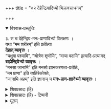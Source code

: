 +++
title = "०२ देहेन्द्रियादिभ्यो भिन्नत्वसाधनम्"

+++

<details open><summary>विश्वास-प्रस्तुतिः</summary>

३. स च देहेन्द्रिय-मनः-प्राणादिभ्यो विलक्षणः ।  
यथा “मम शरीरम्” इति प्रतीत्या  
**देहात् व्यावृत्तः** ।  
“चक्षुषा पश्यामि”, ”श्रोत्रेण शृणोमि”, “वाचा वदामि” इत्यादि-प्रत्यायद्  
**बाह्येन्द्रियेभ्यो व्यावृत्तः** ।  
“मनसा जानामि” इति मनसो ज्ञानकरणत्व-प्रतीतेः,  
“मम प्राणा” इति व्यतिरेकोक्तेः,  
“जानामि अहम्” इति ज्ञानाच् च **मनः-प्राण-ज्ञानेभ्यो व्यावृत्तः** ।
</details>

<details><summary>शिवप्रसादः (हिं)</summary>

अनुवाद- 

-जीव देह, इन्द्रिय, मन, प्राण एवं ज्ञान से भिन्न है । यह 'मेरा शरीर है' इस प्रतीति से आत्मा देह से भिन्न सिद्ध होता है । इसी प्रकार 'मैं आँख से देखता हूँ, श्रोत्रेन्द्रिय से सुनता हूँ, वाणी से बोलता हूँ' इत्यादि ज्ञान के द्वारा आत्मा बाह्ये- न्द्रियों से भिन्न सिद्ध होता है । 'मैं मन से जानता हूँ' इस प्रतीति में मन ज्ञान का साधन प्रतीत होता है, 'मेरे प्राण हैं' इस भेदोक्ति के द्वारा तथा 'मैं जानता हूँ' इस प्रतीति के द्वारा आत्मा मन, प्राण तथा ज्ञान से भिन्न सिद्ध होता है ।
</details>

<details><summary>शिवप्रसादः (हिं) - टिप्पनी</summary>

भा० प्र०— आत्मा के विषय में भिन्न-भिन्न विचारकों के भिन्न-भिन्न प्रकार के विचार हैं,  
अतएव आत्मा के विषय में अनेक प्रकार के वाद हैं ।  
जैसे—देहात्मवाद, इन्द्रियात्मवाद, मन आत्मवाद, प्राणात्मवाद तथा ज्ञानात्मवाद ।  
इन सभी वादों का संक्षिप्ततम विवेचन नीचे किया जाता है- 

**देहात्मवाद** - सभी वादियों को यह अर्थ मान्य है कि  
प्रत्येक शरीर में जो पदार्थ  
'मैं' 'मैं' इस रूप से अनुभूत होता है,  
वही आत्मा है ।  
वह आत्मा कौन पदार्थ है ?  
इस प्रश्न का उत्तर देते हुए  
एक प्रकार के चार्वाक कहते हैं कि देह ही आत्मा है,  
यह प्रत्यक्ष-प्रमाण से सिद्ध होता है।  
यह निश्चित है कि आत्मा ज्ञाता है ।  
'मैं जानता हूँ' इत्यादि अनुभूतियों से पता चलता है कि  
जो पदार्थ 'मैं' 'मैं' इस शब्द से कहा जाता है,  
वही आत्मा है ।  
ज्ञान उसका धर्म है ।  
'मैं' शब्द से  
शरीर का ही अभिधान होता है,  
क्योंकि 'मैं मोटा हूँ' 'मैं दुबला हूँ'  
इत्यादि अनुभवों से पता चलता है कि  
जो मोटा, दुबला आदि होता है,  
वही 'मैं' इस शब्द से कहा जाता है ।  
दुबला, मोटा शरीर ही होता है,  
अतएव शरीर ही आत्मा है ।  
वही अहमर्थ है । 


किञ्च देखा जाता है कि  
घट इत्यादि अचेतन पदार्थ  
अपनी इच्छा के अनुसार  
क्रियाओं को नहीं करते हैं  
और न तो वे इन्द्रियाश्रय ही हैं ।  

[[१६२]]

किन्तु देखा जाता है कि
शरीर में इच्छानुविधायित्व रूप क्रिया होती रहती है ।  

शरीर इन्द्रियाश्रय भी है ।  
इसलिये भी पता चलता है कि शरीर ही चेतन अहमर्थ आत्मा है ।  
शरीर से भिन्न पदार्थ को  
आत्मा सिद्ध करने वाले अनुमान  
प्रत्यक्षप्रमाण से बाधित हो जायेंगे ।  

शरीर को ही आत्मा बतलाते हुए  
आचार्य बृहस्पति भी कहते हैं-  

> 'पृथिव्यापस्तेजो वायुरिति तत्त्वानि  
तेभ्यश्चैतन्यं  
किण्वादिभ्यो मद-शक्तिवत् ।' 

अर्थात्  

> शरीरारम्भक- पृथिवी, जल, तेज और वायु ये चार ही तत्त्व हैं ।  
> इनके ही विलक्षण संयोग से ज्ञान  
> उसी प्रकार उत्पन्न होता है,  
> जिस प्रकार मदिरा के आरम्भक द्रव्य किण्वों से मदशक्ति उत्पन्न होती है । 

इस प्रकार इस विवेचन से सिद्ध होता है कि देह ही आत्मा है । 


**देहात्मवाद का खण्डन** —-  

देहात्मवाद का खण्डन करते हुए  
विशिष्टाद्वैतियों का कहना है कि —  
प्रत्येक मनुष्य अपनी आत्मा को 'मैं' 'मैं' इस रूप से समझता है ।  
आत्मा से भिन्न पदार्थों को वह  
'यह' अथवा 'वह' इस रूप से समझता है ।  
अतएव 'मैं', 'यह' एवं 'वह' इन शब्दों से कहे जाने वाले पदार्थ भिन्न-भिन्न हैं ।  
'मैं' पदार्थ आत्मा है  
तथा 'यह' एवं 'वह' पदार्थ अनात्मा ।  
आत्मा अपने को सदा 'मैं' इस रूप से ही प्रतीत होती है,  
किन्तु शरीर 'यह' इस रूप से प्रतीत होता है ।  
जैसे- यह मेरा शरीर है ।  
इस प्रकार सिद्ध होता है कि  
जिस प्रकार - 'यह मेरी पुस्तक है' 'यह मेरा मकान है' 'यह मेरा खेत है' इत्यादि अनुभवों में  
'यह' 'यह' इस रूप से प्रतीत होनेवाले पुस्तक, मकान, खेत इत्यादि अनात्मा हैं,  
उसी प्रकार 'यह' इस रूप से प्रतीत होने वाला शरीर भी अनात्मा है ।  
वह आत्मा नहीं है ।  
इस प्रकार इन प्रत्यक्ष अनुभवों के आधार पर  
शरीर अनात्मा सिद्ध होता है । 


किञ्च चार्वाक शरीर रूपी स्थूल पदार्थ को  
आत्मा मानते हैं,  
किन्तु जब मनुष्य बाह्येन्द्रियों का नियमन करके  
तथा मन को सावधान रखकर  
जब स्वयं को 'मैं'  
इस रूप से समझता है  
तो उस समय आत्मा के कर, चरण आदि अवयवों की प्रतीति नहीं होती है ।  
यदि शरीर ही आत्मा होता  
तो प्रणिधान काल में  
उसके अवयव कर-चरणादि की भी प्रतीति होती;  
चूँकि नहीं होती है,  
अतः सिद्ध होता है कि  
अवयवी शरीर आत्मा नहीं है ।+++(5)+++  
यह तो कभी संभव नहीं है कि  
अवयवी की प्रतीति हो,  
किन्तु उसके अवयवों की प्रतीति न हो।  
इससे सिद्ध होता है कि अहमर्थ आत्मा शरीर से भिन्न है । 


किञ्च कुछ चार्वाक अनुमान-प्रमाण को भी मानते हैं,  
उनके समक्ष यह अनुमान भी किया जा सकता है-  
'मैं जानता हूँ' - यह प्रतीति शरीर-विषयिणी नहीं,  
अपितु अर्थान्तर विषयिणी है,  
क्योंकि यह प्रतीति  
प्रणिधान काल में शरीर के अवयवों को प्रकाशित नहीं करती है ।  
शरीर के अवयवों को नहीं प्रकाशित करने वाली प्रतीति  
शरीर-विषयिणी न होकर  
अर्थान्तरविषयिणी ही होती है -  
जैसे शरीर के अवयवों को नहीं प्रकाशित करने वाली  
'यह घट है' यह प्रतीति ।+++(4)+++  
चक्षुरिन्द्रिय से होने वाली शरीर-विषयिणी प्रतीति  
शरीर के इन्द्रियादि को प्रकाशित करती है,  
यह सभी वादी स्वीकार भी करते हैं । 

[[१६३]]

किञ्च शरीर 'अहम्' प्रतीति का विषय नहीं हो सकता है,  
क्योंकि वह चक्षुर्-इन्द्रिय ग्राह्य है+++(4)+++  
तथा 'यह' इस शब्द से अभिहित किया जाता है -  
'यह' इस शब्द से अभिहित किये जाने वाले  
तथा चक्षुरिन्द्रिय से ग्राह्य घट के समान ।  

जिस प्रकार घट  
कभी भी 'अहम्' शब्द से अभिहित नहीं किया जाता है,  
उसी प्रकार शरीर भी  
'अहम्' शब्द से अभिहित नहीं किया जाता है ।  
इस प्रकार सिद्ध होता है कि  
अहम्प्रतीति का विषय शरीर नहीं है । 

किञ्च ज्ञान शरीर का कार्य नहीं हो सकता है,  
क्योंकि 'कारण-गुणाः कार्य-गुणान् आरभन्ते'  
इस नियम के अनुसार  
जिस प्रकार मदिरा के आरम्भक द्रव्यों के  
प्रत्येक परमाणु में मदशक्ति विद्यमान पायी जाती है,  
उसी प्रकार शरीरारम्भक प्रत्येक परमाणुओं में  
ज्ञान पाया जाता,  
किन्तु ऐसा नहीं देखा जाता है,  
अतएव ज्ञान शरीर का कार्य नहीं है,  
यह सिद्ध होता है । 

किञ्च सुख, दुःख, इच्छा इत्यादि  
शरीर के गुण नहीं है,  
क्योंकि देखा जाता है कि  
मर जाने के बाद  
शरीर तो पड़ा ही रहता है,  
किन्तु उसमें सुख, दुःख इत्यादि नहीं रह जाते हैं ।+++(4)+++  
अतः सिद्ध होता है कि  
शरीर के गुण इच्छादि नहीं हैं ।  
यदि वे उसके गुण होते  
तो वे शरीर के गुण रूपादि के समान  
तब तक उस शरीर में रहते,  
जब तक कि शरीर रहता । 

अतएव शरीर से भिन्न पदार्थ को ही  
आत्मा अहमर्थ मानना चहिए । 


**इन्द्रियात्म-वाद का प्रतिपादन** –  
कुछ ऐसे भी चार्वाक मतानुयायी हैं, जो इन्द्रियों के ही  
आत्मत्व का प्रतिपादन करते हुए कहते हैं कि -  
भले ही देह को आत्मा न माना जाय,  
किन्तु इन्द्रियों को आत्मा मानने में  
कोई दोष नहीं है ।  
'यह' 'यह' इस रूप से प्रतीत होने वाले शरीर को  
आत्मा से भिन्न माना जाय,  
यह उचित ही है ।  
किन्तु इन्द्रियों की 'यह' 'यह' इस रूप से प्रतीति नहीं होती है,  
अतएव उनको अहमर्थं आत्मा मानने में  
कोई भी दोष नहीं है ।  
रूपादि गुणयुक्त स्थूल सावयव शरीर को  
आत्मा मानने में यह दोष होता है कि  
अहम् प्रतीति में शरीर के भासित होते समय  
उसके उद्भूत रूपादि गुण और अवयवों को भी भासित होना चाहिए ,  
किन्तु ऐसा नहीं होता है।  
परन्तु इन्द्रियों को आत्मा मानने में यह दोष नहीं होता है,  
क्योंकि इन्द्रियाँ उद्भूत रूपादि गुणों से युक्त नहीं हैं  
तथा स्थूल भी नहीं हैं ।  
अतएव इन्द्रियों को आत्मा मानने में कोई भी दोष नहीं है । 

यदि यह कहा जाय कि  
इन्द्रियाँ अतीन्द्रिय हैं,  
उनका इन्द्रियों के द्वारा ग्रहण नहीं हो सकता है ।  
अतएव उनकी 'अहम्' इस रूप से प्रतीति कैसे हो सकती है ? 
तो इसका उत्तर यह है कि  
चक्षुरादि इन्द्रियों से होने वाले रूपादि पदार्थ के ज्ञान का आधार  
चक्षुरादि इन्द्रियाँ ही हैं ।  
चक्षुरादि के होने पर ही  
रूपादि का ज्ञान होता है;  
इनके न होने पर  
इनका ज्ञान नहीं होता है ।  
इस प्रकार जो रूपादि ज्ञान  
चक्षुरादि से अन्वय-व्यतिरेक रखते हैं,  
वे ज्ञान चक्षुरादि को ही होते हैं  
तथा चक्षुरादि में ही रहते हैं ।  


[[१६४]]

यह मानने में लाघव है ।  
उन रूपादि ज्ञानों का आश्रय  
चक्षुरादि से भिन्न पदार्थ को मानने में गौरवदोष है ।  
लोक में देखा जाता है कि  
जिसके व्यापार से जो फल उत्पन्न होता है,  
वह फल उस व्यापार के आश्रय बनने वाले पदार्थ में ही रहता है ।  
जैसे— स्नान से होने वाला मालिन्य निवृत्ति रूप फल  
स्नान करने वाले को प्राप्त होता है  
तथा अध्ययन रूपी व्यापार से होने वाला अक्षर-राशि-ग्रहण रूपी फल  
अध्ययन करने वाले को प्राप्त होता हैं,  
उसी प्रकार इन्द्रियों के व्यापार-सन्निकर्ष से होने वाले  
प्रत्यक्ष ज्ञान रूपी फल भी  
इन्द्रियों को ही प्राप्त होता है ।  
इस प्रकार इन्द्रिय ज्ञानाधार अहम्-अर्थ जब बनते हैं,  
तब उनको अतीन्द्रिय एवं अप्रत्यक्ष कैसे माना जा सकता है ?  
इन्द्रिय 'मैं' 'मैं' इस रूप से प्रत्यक्ष होने वाले पदार्थ हैं ।  
अतः इनको आत्मा मानने में  
कोई भी दोष नहीं है ।

यदि यह कहा जाय कि  
रूपादि ज्ञान यदि चक्षुरादि इन्द्रियों को होता  
तो वैसी उसकी अनुभूति होती,  
किन्तु नहीं होती हैं,  
अतः चक्षुरादि के रूपादि ज्ञान का आश्रय होने में  
कोई भी प्रमाण नहीं है ?  
तो यह कथन इसलिए उचित नहीं है कि  
'चक्षु देखता है' 'कान सुनता है' इत्यादि अनुभवों के अनुसार  
दर्शन एवं श्रवण क्रिया का आश्रय चक्षुरादि इन्द्रियाँ ही प्रतीत होती हैं ।  
वराहपुराण के सत्यतपा महर्षि ने भी कहा है –  
चक्षुर्-इन्द्रिय देखती है, बोलती नहीं;  
वागिन्द्रिय बोलती है, देखती नहीं ।  
किञ्च लोक में भी लोग कहते हैं,  
यह वायु त्वगिन्द्रिय को सुख देती है,  
यह शब्द श्रोत्रेन्द्रिय को दुःख दे रहा है ।  
इन प्रयोगों से भी इन्द्रियाँ सुख-दुःख आदि का  
आश्रय प्रतीत होती हैं ।  
अतएव इन्द्रियाँ ही सुखादि को भोगने वाली  
आत्मा प्रतीत होती हैं । 


किञ्च इन्द्रियों के धर्म  
आत्मा में विद्यमान प्रतीत होते हैं,  
इससे भी सिद्ध होता है कि  
इन्द्रिय आत्मा है ।  
यहाँ ये अनुभव ध्यान देने योग्य हैं कि  
लोग इन्द्रिय-विकल होने पर समझते हैं कि  
हम विकल हो गये ।  
इन्द्रियों के अच्छे होने पर  
वे समझते हैं कि हम अच्छे हैं ।  
इस प्रकार इन्द्रियगत विकलत्व और सकलत्व इत्यादि धर्मों का जो यह अनुभव होता है कि  
ये धर्म अहमर्थगत हैं,  
इससे प्रमाणित होता है कि  
इन्द्रिय ही आत्मा है । 


**इन्द्रियात्मवाद की समालोचना** –  
इन्द्रियात्मवाद की समालोचना करते हुए  
विशिष्टाद्वैती विद्वान् कहते हैं -  

यदि इन्द्रियाँ ही अहम्-अर्थ आत्मा हैं  
तो जो इन्द्रिय अनुभव करती है,  
उसीको स्मरण होना चाहिए,  
दूसरे को नहीं ।+++(5)+++  
लोक में देखा जाता है कि  
यौवनावस्था में देखने की क्षमता रखने वाले मनुष्य  
वृद्धावस्था में चक्षुर्-इन्द्रिय के नष्ट हो जाने पर भी  
यह स्मरण करते हैं कि  
'जो मैं पहले देखा था,  
वही मैं अब स्पर्श करके जानता हूँ' ।  
इन्द्रियात्मवादी को यहाँ यह मानना होगा कि  
एक इन्द्रिय के द्वारा अनुभूत अर्थ का  
दूसरी इन्द्रिय स्मरण करती है ।  
यह अनुभव इन्द्रियात्मवाद में उपपन्न नहीं हो सकता,  
क्योंकि जिसने अनुभव किया है, उसको ही स्मरण होना चाहिए; दूसरे को उसका स्मरण असंभव है ।


[[१६५]]


किञ्च प्रश्न उठता है कि  
इन्द्रियाँ तो अनेक हैं ।  
वे सभी इन्द्रियाँ पृथक्-पृथक् आत्मा हैं  
अथवा सब मिलकर एक आत्मा हैं ?  
यदि सभी इन्द्रियाँ पृथक्-पृथक् आत्मा हैं  
तो इन्द्रियान्तर से अनुभूत अर्थ का स्मरण  
इन्द्रियान्तर के द्वारा असंभव है ।  
किन्तु  
'जिसको मैंने जवानी में देखा था  
उसको मैं स्पर्श कर के जान रहा हूँ'  
यह स्मरण होता है ।  
किञ्च एक ही शरीर में अनेक आत्माओं के होने का भी प्रसंग होगा । 

यदि सम्पूर्ण इन्द्रियों के समूह को मिलाकर  
एक आत्मा मानें तो भी उचित नहीं होगा ।  
सभी इन्द्रियाँ मिलकर  
किसी एक वस्तु का अनुभव करती हों,  
ऐसा देखा नहीं जाता है ।+++(4)+++  
और न तो सभी मिलकर  
किसी एक वस्तु का स्मरण ही करती हैं ।  
किञ्च इन्द्रियों का गुण ज्ञान को मानने पर  
जो इन्द्रिय विनष्ट हो गयी,  
उसके द्वारा अनुभूत अर्थ का स्मरण भी  
इन्द्रियात्मवाद में अनुपपन्न होता है ।  

किञ्च – 'द्रष्टुश् चक्षुषोर् नास्ति जिह्वा'  
इस सत्य-तपा महर्षि के वाक्य का अभिप्राय यह नहीं है कि  
इन्द्रियाँ रूपादि ज्ञानों का आश्रय हैं,  
अपितु ऋषि इस प्रकार की वक्रोक्ति इसलिए कहते हैं कि  
नहीं बोलने पर क्षुत्-क्षाम व्याध का परिवार भूखों मर जायेगा ।  
यदि सत्य सत्य बतला देते हैं तो  
शरणागत वाराह के वध का पाप लगेगा ।  

अत एव इन्द्रियात्मवाद सर्वथा अनुपपन्न है । 


**मन - आत्मवाद का प्रतिपादन** —  
तीसरे प्रकार के चार्वाकों का कहना है कि  
मन को ही आत्मा मानना चाहिए ।  
इस पक्ष में उपर्युक्त दोष नहीं होते हैं ।  

देह के अवयव-समुदायात्मक होने से  
उसको आत्मा मानने पर  
उसके विषय में यह विकल्प उपस्थित हुआ कि  
क्या देह के प्रत्येक अवयव में चैतन्य है  
अथवा समुदाय में चैतन्य है ?  
दोनों पक्षों में दोष उपस्थित होने से  
देहात्मवाद को छोड़ना पड़ा ।  
परन्तु मन अवयव-समुदायात्मक नहीं है ।  
अतः उसको आत्मा मानने पर  
उपर्युक्त विकल्प स्थान नहीं पाता है ।  
मन-आत्मवाद में उपर्युक्त दोष नहीं लगते ।  

इन्द्रिय-आत्मवाद में यह विकल्प उपस्थित हुआ कि  
क्या प्रत्येक इन्द्रियाँ आत्मा है  
अथवा सभी मिलकर आत्मा है ?  
दोनों पक्षों में दोष उपस्थित होने से  
इन्द्रियात्मवाद छोड़ना पड़ा ।  
किञ्च एक इन्द्रिय के द्वारा अनुभूत अर्थ के विषय में  
दूसरे इन्द्रिय का स्मरण भी अनुपपन्न होने के कारण  
इन्द्रियात्मवाद को त्यागना पड़ा ।  
किन्तु मन- आत्मवाद में इस प्रकार का कोई भी दोष नहीं है,  
क्योंकि मन एक है,  
अवयवसमुदायात्मक भी नहीं है ।  
वह सभी इन्द्रियों का अधिपति है ।  
वह नष्ट भी नहीं होता,  
अतएव एक इन्द्रिय के नष्ट होने पर भी  
दूसरी इन्द्रिय के द्वारा उसका स्मरण उपपन्न हो जाता है ।  

मन - आत्मवाद के अनुसार —  
मन ने ही पहले उस इन्द्रिय के द्वारा अनुभव किया  
तथा इन्द्रिय के नष्ट होने पर भी  
विद्यमान मन उस पूर्वानुभूत अर्थ का स्मरण करता है ।  
अतः मन को आत्मा मानने में कोई भी दोष नहीं है । 

**मन-आत्मवाद का खण्डन**

[[१६६]]

मन-आत्मवाद का खण्डन करते हुए  
विशिष्टाद्वैतियों का कहना है कि  
मन को आत्मा मानना इसलिए उचित नहीं है कि  
इस वाद में अनेक दोष हैं ।  
‘मेरा मन है' इस प्रकार का अनुभव  
सबको होता है ।+++(5)+++  
इस अनुभव से  
मन और अहम्-अर्थ आत्मा  
दोनों भिन्न-भिन्न सिद्ध होते हैं ।  
इस अनुभव से मन-आत्मवाद का विरोध होता है ।  

किञ्च आत्मा स्मरणादि क्रियायों का कर्ता है  
और मन उनका करण है ।  
कर्ता और करण दोनों भिन्न होते हैं ।  
जिस प्रकार करण होने के कारण  
चक्षुरादि इन्द्रियाँ कर्ता आत्मा नहीं हो सकती हैं,  
उसी प्रकार करण मन भी स्मरणादि क्रियाओं का कर्ता  
नहीं हो सकता है ।  
जिस प्रमाण के द्वारा  
मन की सिद्धि होती है,  
उसी प्रमाण से मन के करणत्व की भी सिद्धि होती है ।  
बाह्य तथा आभ्यन्तर सभी प्रकार के विषयों के ज्ञान होने में  
मन का साधकतमत्व रूप करणत्व अपेक्षित होता है ।  
मन से ही  
वे सब ज्ञान उत्पन्न होते हैं ।  
सब लोगों को यह अनुभव होता है कि  
सभी बाह्येन्द्रियों के अपने-अपने विषय से सम्बद्ध रहने पर भी  
सभी इन्द्रियों से  
उन सभी विषयों का ज्ञान  
एक साथ नहीं होता है,  
अपितु वे सभी ज्ञान क्रमशः उत्पन्न होते हैं ।+++(4)+++  
ऐसा क्यों होता है ?  
इसका कारण है कि ज्ञान की उत्पत्ति में  
चक्षुरादि इन्द्रियों से भिन्न एक दूसरा भी कारण है ।+++(5)+++  
वह जिस इन्द्रिय की सहायता करता है,  
उसी इन्द्रिय से ज्ञान उत्पन्न होता है ।  
वह क्रम से ही इन्द्रियों की सहायता करता है ।  

समकाल में ही वह सभी इन्द्रियों की सहायता नहीं कर सकता है ।  
अणु-परिमाणक होने के कारण  
वह एक काल में एक ही इन्द्रिय से संबन्ध रख पाता है ।  
जिस इन्द्रिय से वह संबन्ध रखता है,  
उसी इन्द्रिय के द्वारा ज्ञान होता है ।  
इन्द्रियों का सहायक  
तथा उनसे संबन्ध रखने वाला वह साधन  
मन है ।  
इस प्रकार मन ज्ञान का साधन है, कर्ता नहीं । 

किञ्च जिस प्रकार रूपादि ज्ञान का साधन  
चक्षुरादि इन्द्रियाँ है,  
उसी प्रकार सुख-दुःख इत्यादि के ज्ञान का साधन भी कोई होना चाहिए।  
वह साधन मन ही है ।  
मन के द्वारा ही सुखादि के  
ज्ञान एवं स्मरण होते हैं ।  

जिस प्रकार छेदनादि क्रियाओं के साधकतम कुठारादि हैं,  
उसी प्रकार ज्ञान रूप क्रियाओं की भी उत्पत्ति  
किसी करण से होनी चाहिए;  
वह ज्ञानोत्पादक करण मन ही है ।  
इस विवेचन से स्पष्ट है कि  
मन ज्ञान का करण है, कर्ता नहीं । 


किञ्च मन - आत्मवादियों से प्रष्टव्य है कि  
क्या वे स्मरणादि क्रियाओं के साधक-तम मन का,  
स्मरणादि क्रियाओं के कर्ता आत्मा से अभेद मानते हैं  
अथवा स्मरणादि क्रिया के कर्ता आत्मा को  
स्मरणादि के साधकतम मन से अभिन्न मानते हैं ?  
इन दोनों पक्षों में दोष हैं ।  
करण मन को कर्ता आत्मा से अभिन्न मानना असङ्गत है ।+++(4)+++  
क्योंकि अनुमान तथा शास्त्र प्रमाण के द्वारा  
मन ज्ञान क्रिया के करण रूप से ही सिद्ध होता है ।  
अतएव करण-मन को कर्ता-आत्मा मानने पर  
मन के साधक मूल प्रमाण से ही विरोध होगा ।  
कर्ता और करण में भेद होने से  
वह द्वितीय पक्ष भी जिसमें कर्ता आत्मा का करण मन से अभेद कहा गया है -  
खण्डित हो जाता है ।  
क्योंकि स्मरण आदि का कर्ता आत्मा  
स्वयं ही स्मरण आदि का करण बनता है,  
इसमें कोई भी प्रमाण नहीं है । 

[[१६७]]


किञ्च - 'मैं जानता हूँ' इस प्रकार ज्ञाता अहम्-अर्थ प्रसिद्ध है ।  
उसका निषेध नहीं हो सकता है ।  
उस ज्ञाता आत्मा को मानना ही होगा ।  
उसका अपलाप नहीं किया जा सकता है ।  
उस ज्ञाता अहम्-अर्थ को ज्ञान-क्रिया को उत्पन्न करने में  
करण कारक की अपेक्षा है ।  
करण के रूप में मन का अनुमान किया जाता है ।+++(4)+++  
इस प्रकार अनुमान से सिद्ध होनेवाले मन को मानकर  
ज्ञाता आत्मा का अपलाप नहीं किया जा सकता है ।+++(5)+++  
अनुमेय पदार्थ के बल से  
प्रत्यक्षसिद्ध पदार्थ का अपलाप नहीं हो सकता ।  
यदि यह कहो कि ज्ञाता आत्मा को मान लिया जाय,  
करण को त्याग दिया जाय,  
तब तो मन का आत्मत्व सिद्ध नहीं होगा,  
किन्तु मन का अभाव ही सिद्ध हो जायेगा ।  
मन का अभाव मानना भी उचित नहीं है,  
क्योंकि मन को सिद्ध करनेवाले अनुमान और शब्द प्रमाण विद्यमान है ।+++(4)+++  
इस विवेचन से सिद्ध होता है कि ज्ञाता आत्मा को मानकर  
करण मन का अपलाप नहीं किया जा सकता  
तथा करण मन को मानकर  
कर्ता आत्मा का अपलाप नहीं किया जा सकता है ।  

ज्ञान का आश्रय अहमर्थ आत्मा  
तथा करण मन,  
इन दोनों पदार्थों को मानना ही होगा ।  
करण और कर्ता  
दोनों भिन्न-भिन्न पदार्थ होते हैं ।  
अतएव ज्ञान का करण बनने वाला मन  
ज्ञान का आश्रय आत्मा नहीं हो सकता । 

**प्राणात्मवाद का प्रतिपादन** -  
एक अन्य प्रकार के चार्वाक  
प्राण को आत्मा मानते हैं ।  
प्राण को आत्मा सिद्ध करते हुए  
उनका कहना है कि  
निम्नलिखित प्रमाणों एवं तर्कों से  
प्राण आत्मा सिद्ध होता है ।  

शरीर में जब प्राण रहता है,  
तब शरीर को सात्मक समझा जाता है;  
शरीर से प्राण के निकल जाने पर  
उसे निरात्मक समझा जाता है ।+++(5)+++  
इस अन्वय-व्यतिरेक के आधार पर  
सिद्ध होता है कि  
प्राण ही आत्मा है । 

किञ्च यह सर्वसम्मत अर्थ है कि  
आत्मा देहादि को  
तत् तत् कार्यों में प्रवृत्त करता है ।  
देह, इन्द्रिय और मन की प्रवृत्ति  
प्राण के अधीन देखी जाती है,  
इससे भी सिद्ध होता है कि  
प्राण ही आत्मा है । 

किञ्च प्राण को आत्मा शब्द से  
तथा आत्मा को प्राण शब्द से अभिहित किया जाता है ।  
इसलिये भी प्राण एवं आत्मा में अभेद की सिद्धि होती हैं ।  

किञ्च देखा जाता है कि  
जबतक शरीर में प्राण रहते हैं,  
तबतक कहा जाता है कि जीवित है  
और प्राण के निकल जाने पर कहा जाता है कि  
मर गया।  
ये जीवन और मरण  
आत्मा की स्थिति और आत्मा के अभाव को लेकर व्यवहृत होते हैं ।  
इससे भी सिद्ध होता है कि  
प्राण ही आत्मा है । 

किञ्च - वैदिक आत्मा की इस शरीर से उत्क्रान्ति,  
लोकान्तर में गमन  
तथा लोकान्तर से आगमन  
तभी उपपन्न हो सकता है  
जब कि प्राण को आत्मा माना जाय ।  
क्योंकि प्राण गतिशील है,  
अतएव उसके शरीर से उत्क्रमण करने,  
लोकान्तर में जाने  
तथा लोकान्तर से आकर पुनः शरीर धारण करने में  
कोई भी अनुपपत्ति नहीं है ।  
इन सब हेतुओं से  
प्राण आत्मा सिद्ध होता है ।  
अतः प्राणात्मवाद संग्राह्य है । 


**प्राणात्मवाद का खण्डन** -  
विशिष्टाद्वैती दार्शनिक प्राणात्मवाद का खण्डन करते हैं ।  
वे कहते हैं कि  
प्राण भी वायु- विशेष है ।  
[[१६८]]
वह प्राण जब नासिका से बाहर निकलता है  
तब स्पर्श करने पर स्पष्ट रूप से वायु- विशेष प्रतीत होता है।  
जिस प्रकार बाह्य वायु अचेतन है,  
उसी प्रकार प्राण भी अचेतन ही है ।+++(5)+++  
नासिका से निकलने वाला वह प्राण  
छुए जाने पर  
घटादि के समान अचेतन  
तथा अनात्मा उपलब्ध होता है,  
उसे आत्मा नहीं माना जा सकता है ।  

किञ्च सबको यह अनुभव है कि  
सुषुप्तिकाल में आत्मा निर्व्यापार होकर रहता है,  
उस समय भी प्राण अपना व्यापार करता रहता है ।+++(5)+++  
प्राण व्यापार के प्रभाव से ही  
सुप्त पुरुष का अन्न  
सप्तधातु रूप में परिणत होता है  
तथा श्वास एवं प्रश्वास चलते रहते हैं ।  
सव्यापार प्राण  
और निर्व्यापार आत्मा  
एक पदार्थ नहीं बन सकते ।+++(4)+++  

किञ्च सुषुप्तिकाल में  
प्राण जाग्रत होकर जब इतना कार्य करता रहता है  
तब उसको बोध क्यों नहीं होता है ?  
जाग्रत होकर इतना कार्य करे  
और उसको बोध बिल्कुल न हो,  
यह महान् आश्चर्य है !!  
इससे पता चलता कि  
श्वास-प्रश्वास आदि कार्यों को करने वाला प्राण  
आत्मा से भिन्न है ।  
आत्मा और प्राण दोनों को एक नहीं माना जा सकता है । 


किञ्च यह सबको अनुभव होता है कि  
'ये मेरे प्राण है ।'  
इस अनुभव से आत्मा अहमर्थ से  
प्राण भिन्न सिद्ध होता है ।  

किञ्च जिस प्रकार शरीर संघातस्वरूप है,  
उसी प्रकार प्राण भी संघात रूप है,  
क्योंकि वह प्राण, अपान, समान, व्यान, उदान, नाग, कूर्म, कृकल, देवदत्त एवं धनञ्जय –  
इन दस प्रकारों का होता है ।  
शरीर के विषय में वर्णित विकल्प  
प्राण के विषय में भी इस प्रकार प्रवृत्त होता है कि  
प्राण, अपान इत्यादि दस प्राणों में क्या प्रत्येक वायु आत्मा है  
या इनका समुदाय आत्मा है,  
दोनों ही पक्ष देहात्मवाद की परीक्षा में वर्णित रीति से दोष-दूषित है ।  
अत एव प्राण आत्मा नहीं है । 


किञ्च प्राण को आत्मा सिद्ध करने के लिए  
जितने कारण प्रदर्शित किये गये हैं,  
वे सब अन्यथा-सिद्ध हैं ।  
आत्मा प्राण के साथ  
शरीर में रहता है  
तथा प्राण के साथ  
शरीर से बाहर निकलता है ।  
अतएव प्राण के रहने पर  
शरीर को सात्मक  
तथा प्राण के नहीं रहने पर  
शरीर को निरात्मक मानना युक्तियुक्त है ।  

तथा प्राण की भी स्थिति में  
जीवन का व्यवहार  
तथा प्राण के निकलने पर  
मरण का व्यवहार  
प्राणातिरिक्तात्मवाद में संगत होता है ।  
यह कथन कि—-  
देहादि के व्यापार का कारण होने से  
प्राण को आत्मा मानना चाहिए -  
समीचीन नहीं है,  
क्योंकि ज्ञान और इच्छा आदि भी  
देहादि के व्यापार का कारण हैं,  
परन्तु वे आत्मा नहीं हैं ।  

अनेकार्थक होने के कारण  
प्राण के लिए आत्मा शब्द का  
तथा आत्मा के लिए प्राण शब्द का  
प्रयोग होता है ।  
अतएव प्राण एवं आत्मा में अभेद की सिद्धि  
नहीं हो सकती है ।  

किञ्च सिद्धान्त में यह माना जाता है कि  
जिस प्रकार स्पर्शशून्य अणु मन को  
प्रयत्न और अदृष्ट की प्रेरणा से  
शरीर से उत्क्रमण, गमन और आगमन इत्यादि होते हैं,  
उसी प्रकार स्पर्श-रहित अणु-आत्मा के भी  
अदृष्ट की प्रेरणा से  
शरीर से निर्गमन, परलोक गमन तथा आगमन इत्यादि सम्पन्न होते हैं ।  
अतएव उत्क्रान्ति, गति एवं आगति की सिद्धि के लिए  
प्राण को आत्मा मानने की कोई भी आवश्यकता नहीं है ।  

[[१६९]]


अतः प्राणात्मवाद  
साधक हेतुओं के अभाव  
तथा बाधक हेतुओं के सद्भाव के द्वारा  
सर्वथा अनुपपन्न है । 

बौद्ध तथा अद्वैती विद्वान्  
लोकप्रसिद्ध ज्ञान को ही आत्मा मानते हैं ।  
वे ज्ञान-व्यतिरिक्त किसी पदार्थ को  
आत्मा नहीं मानते हैं । 

**बौद्धाभिमत ज्ञानात्मवाद का प्रतिपादन** -  
बौद्ध दार्शनिक कहते हैं कि  
ज्ञान-सन्तान ही आत्मा है।  
ज्ञान प्रतिक्षण उत्पन्न एवं नष्ट होते रहते हैं ।  
एक ज्ञान के बाद दूसरा ज्ञान,  
उसके बाद तीसरा ज्ञान,  
इस प्रकार ज्ञान की धारा बनी रहती है ।  
वह धारा ही **सन्तान** है ।  
वह ज्ञान-सन्तान ही आत्मा है ।  

क्योंकि ज्ञान अजड़ है,  
वह आत्मा माना जाता है ।  
लोक में देखा जाता है कि  
जितने घटादि अनात्मा पदार्थ हैं,  
वे सब जड़ हैं;  
ज्ञान अजड़ हैं ।  
अतः इसे आत्मा मानना चाहिए ।  

ज्ञान अजड़ है,  
क्योंकि वह स्वयम् प्रकाश पदार्थ है ।  
ज्ञान रहते समय में  
सदा प्रकाशक निरपेक्ष होकर  
प्रकाशित होता रहता है ।  

ज्ञान को स्वयम् प्रकाश इसलिए भी मानना चाहिए कि  
ज्ञान के सम्बन्ध के कारण ही  
घटादि पदार्थों का प्रकाश होता है  
तथा 'घट प्रकाशित होता है' यह व्यवहार भी होता है ।  

लोक में यह व्याप्ति देखने में आती है कि  
जिस पदार्थ के संबन्ध से  
दूसरे पदार्थों के विषय में  
जो व्यवहार होता है,  
यदि वैसा धर्म और व्यवहार  
उस पदार्थ के विषय में अनुभूत होता हो तो  
मानना होगा कि  
उस **पदार्थ-स्वरूप के कारण** ही  
उस पदार्थ में वह धर्म तथा व्यवहार होता है ।  
यह नहीं कि उस पदार्थ के संबन्ध के कारण वैसा होता हो -  
जैसे रूप के संबन्ध के कारण  
घटादि पदार्थों में चाक्षुषत्व धर्म माना जाता है,  
क्योंकि रूपवाला होने के कारण ही  
घटादि पदार्थों के विषय में  
यह व्यवहार होता है कि  
घटादि चाक्षुष् हैं ।  
यह चाक्षुषत्व धर्म और चाक्षुषत्व व्यवहार रूप के विषय में संगत होते हैं ।  
क्योंकि रूप भी चाक्षुष होते हैं ।  
रूप के विषय में होने वाले  
चाक्षुषत्व धर्म और चाक्षुषत्व व्यवहार  
क्या रूप के किसी दूसरे रूप से संबद्ध होने के कारण होते हैं ?  
'नहीं' । क्योंकि रूप दूसरे रूप से सम्बन्ध नहीं रखता है,  
किन्तु रूप स्वरूप के कारण ही  
रूप में चाक्षुषत्व धर्म  
तथा चाक्षुषत्व व्यवहार होता है ।  
यह उचित ही है कि  
दूसरों में चाक्षुषत्व धर्म और चाक्षुषत्व व्यवहार का निर्वाहक रूप  
अपने में चाक्षुषत्व धर्म और चाक्षुषत्व व्यवहार का निर्वाहक हो ।  
इसी प्रकार अपने सम्बन्ध के कारण  
दूसरे घटादि पदार्थों में  
प्रकाशधर्म के तथा प्रकाशत्व व्यवहार को  
सम्पन्न करने वाला ज्ञान  
अपने में प्रकाशधर्म और प्रकाशमानत्व व्यवहार को  
स्वयं सम्भाल लें ।  
अतः सिद्ध है कि  
ज्ञान में प्रकाश स्वरूप-प्रयुक्त है,  
वह ज्ञानान्तर के सम्बन्ध के कारण उत्पन्न नहीं होता है ।  
स्वरूपप्रयुक्त प्रकाश के कारण  
**ज्ञान स्वयम् प्रकाश** सिद्ध होता है । 

इस स्वयम् प्रकाश ज्ञान को  
आत्मा मानना चाहिए,  
क्योंकि वह अजड़ है । 
इस ज्ञान से व्यतिरिक्त दूसरे पदार्थ ज्ञाता को आत्मा मानने में गौरव - दोष है,  
क्योंकि ज्ञाता को आत्मा मानने वालों को भी  
ज्ञान को मानना होगा ।+++(5)+++  
अतएव उभयवादी- सम्मत ज्ञान को ही  
आत्मा मानना चाहिए । 

[[१७०]]

किञ्च अहमर्थ जो ज्ञान के आश्रय रूप में प्रतीत होता है,  
उसका दूसरा कारण भी है ।  
वह यह है कि ज्ञान क्षणिक है,  
वह प्रतिक्षण उत्पन्न एवं विनष्ट होता है ।  
इस ज्ञान-सन्तान में दो प्रकार के ज्ञान होते हैं -  
( १ ) आलयविज्ञान और  
( २ ) प्रवृत्तिविज्ञान ।  

'मैं' इस रूप में प्रतीत होने वाले ज्ञान आलयविज्ञान कहलाते हैं ।  
नीलादि पदार्थों का उल्लेख करने वाले विज्ञान प्रवृत्तिविज्ञान कहलाते हैं ।  
आलय-विज्ञान प्रवृत्ति-विज्ञान का कारण होने से,  
'मैं' इस रूप से प्रतीत होने वाला आलय-विज्ञान,  
नीलज्ञान और पीतज्ञान इत्यादि प्रवृत्ति-विज्ञानों के आश्रय रूप में भासित होता है ।  
वस्तुतः आश्रयाश्रयिभाव इत्यादि कुछ भी नहीं है ।  
प्राचीन वासना अथवा अविद्या के कारण ही  
ज्ञान में ज्ञाता और ज्ञेय  
ऐसे अवास्तविक रूपों का उल्लेख करने वाला जो स्वयम्प्रकाश ज्ञान है,  
वही सत्य है, वही आत्मा है ।  
बौद्धों ने कहा भी है- 

> 'अ-विभागोऽपि बुद्ध्य्-आत्मा  
विपर्यासित-दर्शनैः ।  
ग्राह्य-ग्राहक-संवित्ति-  
भेदवान् इव लक्ष्यते ॥ ' 

अर्थात् 

> बुद्धि रूप आत्मा  
ज्ञेय और ज्ञाता से अभिन्न होने पर भी  
विपरीत ज्ञान में फँसे हुए भ्रान्त पुरुषों को  
ऐसा प्रतीत होता है कि  
वह ज्ञेय, ज्ञाता और ज्ञान,  
ऐसे भेदों से युक्त हो ।  
वास्तव में वैसा भेद है नहीं । 


**बौद्धाभिमत ज्ञानात्मवाद का खण्डन** –  
बौद्धाभिमत ज्ञानात्मवाद का खण्डन करते हुए  
विशिष्टाद्वैती विद्वान् कहते हैं कि -  
यह जो कहा गया है कि  
ज्ञाता, ज्ञेय और ज्ञान की नियम से साथ-साथ प्रतीति होती है,  
अतः इनमें अभेद मानना चाहिए ।  
यह कथन ठीक नहीं है,  
क्योंकि ज्ञेय भिन्न-भिन्न हैं,  
ज्ञान भी प्रतिक्षण भिन्न-भिन्न ही उत्पन्न होता है ।  
इसमें किसी भी ज्ञान की  
ज्ञाता और ज्ञेय के साथ  
नियमतः प्रतीति नहीं होती है ।  
ज्ञान कभी इस ज्ञान के साथ प्रतीत होता है  
और कभी दूसरे ज्ञान के साथ ।  
एक ज्ञान के साथ ही  
ज्ञाता और ज्ञेय प्रतीत होते हों,  
ऐसी बात नहीं है ।  

ज्ञान- सामान्य के साथ  
ज्ञाता और ज्ञेय सदा भासित होते हैं;  
ऐसा भी नहीं कहा जा सकता है,  
क्योंकि बौद्धों के मत में  
व्यक्तियों से व्यतिरिक्त  
सामान्य रूपी जाति  
मानी ही नहीं जाती है ।+++(4)+++  
उनके द्वारा स्वीकृत अपोह  
तत्-तद् व्यक्ति रूप ही है ।  
किञ्च साहित्य  
सदा दो वस्तुओं में होता है,  
ज्ञाता और ज्ञेय की ज्ञान के साथ प्रतीति होती है,  
इस प्रकार साहित्य के वर्णन से  
उनमें भेद ही सिद्ध होता है ।  
इस प्रकार अबाधित प्रतीति सिद्ध  
ज्ञाता, ज्ञेय और ज्ञान के भेद का अपलाप  
नहीं किया जा सकता है । 

 

किञ्च पहले कहा जा चुका है कि  
'मैं जानता हूँ' इस प्रतीति के अनुसार  
ज्ञान अहमर्थ का धर्म  
तथा अहमर्थ ज्ञान का आश्रय प्रतीत होता है।  
ज्ञान अहमर्थ के लिए प्रकाशित होता है,  
क्योंकि ज्ञान से होने वाला व्यवहार रूपी फल  
अहमर्थ को ही प्राप्त होता है ।  
अतएव ज्ञान परार्थ होता है ।+++(5)+++  
उस परार्थ ज्ञान को आत्मा मानना उचित नहीं है ।  
अनन्यार्थ अहमर्थ को ही आत्मा मानना चाहिए ।

[[१७१]]

किञ्च बौद्ध  
यद्यपि 'मैं' 'मैं'  
इस रूप से प्रतीत होने वाले ज्ञान को ही आत्मा मानते हैं,  
फिर भी वे अहमर्थ में ज्ञानाश्रयता को अवास्तविक मानते हैं ।  
किन्तु यह उनकी भूल है,  
उन्हें ज्ञान, ज्ञाता एवं ज्ञेय तीनों को समान रूप से सत्य मानना चाहिए ।+++(4)+++  
अहमर्थं में ज्ञानाश्रयत्व उसी प्रकार सत्य है,  
जिस प्रकार ज्ञान सत्य है ।  
अतएव ज्ञाता अहमर्थ ही आत्मा है,  
यह मानना चाहिए । 


**अद्वैति-सम्मत ज्ञानात्मवाद का प्रतिपादन** -  
अद्वैती विद्वान् कहते हैं कि  
विषय- प्रकाशक ज्ञान स्व-पर-निर्वाहक न्याय से  
स्वयम् प्रकाशित है ।  
यह ज्ञान अनित्य नहीं  
अपितु नित्य है ।  
नित्य होने के कारण ही  
वह निर्विकार, एक और निर्धर्मक है ।  
इस प्रकार एक, भेद रहित, निर्धर्मक, निर्विकार, कूटस्थ तथा नित्य प्रकाशक स्वरूप जो ज्ञान है,  
वही आत्मा एवं परमात्मा है ।  

आत्मा और परमात्मा  
उससे भिन्न नहीं हैं ।  
यह ज्ञान ही  
वेदान्त-वाक्यों के तात्पर्य का विषय है ।  
इसे ही बतलाने के लिए  
वेदान्त- वाक्य प्रवृत्त होते हैं ।  
यहाँ पर अद्वैती विद्वानों के ये कथन ध्यान देने योग्य हैं ।  
इष्ट-सिद्धिकार मंगलाचरण में कहते हैं— 


> 'याऽनुभूतिर् अजामेया  
ऽनन्तात्माऽऽनन्द-विग्रहा ।  
महद्-आदि-जगन्-माया  
चित्रभित्तिं नमामि ताम् ॥'+++(5)+++

अर्थात्  

> अनुभूति ( ज्ञान ) अनुभूति होने से ही स्वयं प्रकाश है,  
> स्वयं प्रकाश होने से ही वह  
> अजा अर्थात् नित्य है,  
> अमेय अर्थात् ज्ञान का अविषय है,  
> वह अनुभूति अनन्त है,  
> आत्मा है तथा आनन्दस्वरूप है ।  
> इस प्रकार की अनुभूति ही महत्तत्त्व इत्यादि इस जगत् रूपी मायाचित्र की भित्ति है ।  
> जिस प्रकार भित्ति में चित्र लिखा जाता है,  
> उसी प्रकार अनुभूति में ही सम्पूर्ण जगत् अध्यारोपित है । 


**अद्वैति सम्मत ज्ञानात्मवाद का खण्डन** -  
विशिष्टाद्वैती विद्वानों का कहना है कि  
उपर्युक्त बौद्धाभिमत ज्ञानात्मवाद के खण्डन से ही  
अद्वैति सम्मत ज्ञानात्मवाद का भी खण्डन हो जाता है ।  
बौद्धों के ज्ञानात्मवाद को  
अद्वैती विद्वानों ने वैदिक रूप दे दिया है ।  
यद्यपि बौद्धों के ज्ञानात्मवाद  
और अद्वैतियों के ज्ञानात्मवाद में यह अन्तर कि  
बौद्ध क्षणिक ज्ञान को आत्मा मानते हैं  
और अद्वैती स्थिर ज्ञान को आत्मा मानते हैं;  
फिर जो दोष बौद्ध सम्मत ज्ञानात्मवाद में आते हैं,  
वे सभी दोष अद्वैति सम्मत ज्ञानात्मवाद में भी आते हैं ।  

इसके अतिरिक्त अद्वैती विद्वानों के ज्ञानात्मवाद में यह दोष है कि  
वे ज्ञान को निर्धर्मक मानते हैं ।+++(5)+++  
किन्तु कोई भी ऐसा ज्ञान नहीं होता,  
जो विषय और आश्रय से रहित हो ।  
अतएव अद्वैति-सम्मत निर्धर्मक ज्ञान अप्रामाणिक है ।  
फलतः वह अहम् प्रतीति रूप आत्मा नहीं हो सकता है ।  

किञ्च आत्मा ज्ञाता है, ज्ञानमात्र नहीं;  
इस बात को स्पष्ट करते हुए महर्षि बादरायण कहते हैं-  
'ज्ञोऽत एव' ( ब्र० सू० २।३।१९ ) इस सूत्र में तीन पद हैं,  
'ज्ञ' 'अतः 'एव' ।  
यहाँ एव पद का  
ज्ञः एवं अतः  
इन दोनों पदों से संबन्ध होता है ।  
ज्ञः के साथ एवकार अन्ययोग-व्यावर्तक रूप से अन्वित होता है  


[[१७२]]

तथा एव के साथ  
वह अयोग-व्यावर्तक रूप से अन्वित होता है।  
सूत्र का 'अतः' पद पूर्ववर्ती 'नात्मा श्रुतेः' ( ब्र० सू० २।३।१८ ) सूत्र के 'श्रुतेः' पद का परामर्शक है ।  
इस प्रकार सूत्र का अर्थ है कि  
आत्मा ज्ञानवान् ही है, ज्ञानमात्र नहीं,  
यह ज्ञ एव का अर्थ हुआ ।  
'अतएव ' का अर्थ हुआ कि  
आत्मा के ज्ञातृत्व की सिद्धि  
श्रुतियाँ करती हैं।  
क्योंकि छान्दोग्योपनिषद् के आठवें अध्याय में  
जहाँ मुक्तजीवों तथा अमुक्तजीवों के स्वरूप का वर्णन किया गया है,  
वहाँ पर यह कहा गया है कि-  
'अथ यो वेदेदं जिघ्राणीति स आत्मा' ( छा० उ० ८।१२।४ ) ।+++(5)+++  
अर्थात् जो यह जानता है कि मैं सूँघता हूँ  
वही आत्मा है ।  
'अतएव' का अयोग-व्यावर्तक एवकार बतलाता है कि  
युक्ति के द्वारा भी आत्मा के ज्ञातृत्व धर्म की सिद्धि होती है । 

आत्मा को ज्ञातृत्व-धर्मावच्छिन्न सिद्ध करते हुए  
इस सूत्र के ज्ञः पद के शाङ्कर-भाष्य में भी कहा गया है –  
'ज्ञो नित्य चैतन्योऽयम् आत्मात एव ।'  
अर्थात् "अतएव आत्मा नित्यचैतन्यरूपी गुणवाला है" ।  
'नित्यं चैतन्यं यस्याऽसौ' यह 'नित्यचैतन्यः' इस पुंलिङ्ग पद का विग्रह है ।  
इस प्रकार अद्वैति सम्मत ज्ञानमात्र  
जब आत्मा नहीं हो सकता है  
तो फिर उसके निर्विकारत्व आदि की परीक्षा प्रकृत में अनावश्यक है ।+++(4)+++ 

</details>


<details><summary>मूलम्</summary>

३. स च देहेन्द्रियमनःप्राणादिभ्यो विलक्षणः । यथा “मम शरीरम्” इति प्रतीत्या देहात् व्यावृत्तः । “चक्षुषा पश्यामि”, ”श्रोत्रेण शृणोमि”, “वाचा वदामि” इत्यादि-प्रत्यायत् बाह्येन्द्रियेभ्यो व्यावृत्तः । “मनसा जानामि” इति मनसो ज्ञानकरणत्व-प्रतीतेः, “मम प्राणा” इति व्यतिरेकोक्तेः, “जानामि अहम्” इति ज्ञानाच्च मनःप्राण- ज्ञानेभ्यो व्यावृत्तः ।
</details>
